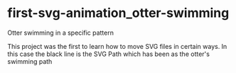 # first-svg-animation_otter-swimming
Otter swimming in a specific pattern

This project was the first to learn how to move SVG files in certain ways.
In this case the black line is the SVG Path which has been as the otter's swimming path
